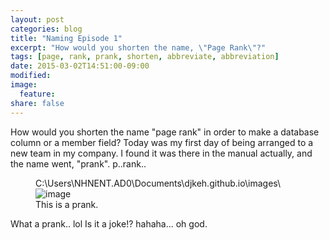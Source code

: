 ```yaml
---
layout: post
categories: blog
title: "Naming Episode 1"
excerpt: "How would you shorten the name, \"Page Rank\"?"
tags: [page, rank, prank, shorten, abbreviate, abbreviation]
date: 2015-03-02T14:51:00-09:00
modified: 
image:
  feature:
share: false
---
```


How would you shorten the name "page rank" in order to make a database column or a member field?
Today was my first day of being arranged to a new team in my company.
I found it was there in the manual actually, and the name went, "prank".
p..rank..

<figure>C:\Users\NHNENT.AD0\Documents\djkeh.github.io\images\
	<img src="/images/20150302_prank/prank.JPG" alt="image">
	<figcaption>This is a prank.</figcaption>
</figure>

What a prank.. lol Is it a joke!?
hahaha... oh god.